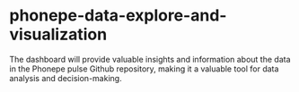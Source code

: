 # phonepe-data-explore-and-visualization
The dashboard will provide valuable insights and information about the data in the Phonepe pulse Github repository, making it a valuable tool for data analysis and decision-making.
